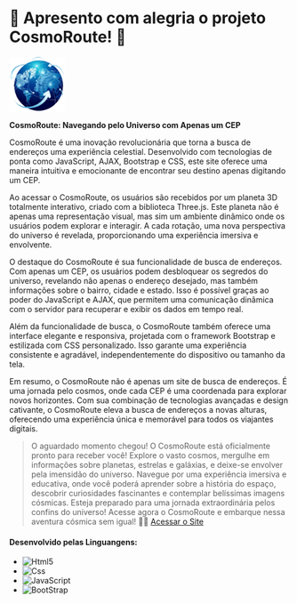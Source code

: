 <H1>🌟 Apresento com alegria o projeto CosmoRoute! 🚀 </H1>
<img src="img/Logo.png" alt="Logo do Projeto" width="100" height="100" align="center">
<P>
<strong>CosmoRoute: Navegando pelo Universo com Apenas um CEP</strong>

CosmoRoute é uma inovação revolucionária que torna a busca de endereços uma experiência celestial. Desenvolvido com tecnologias de ponta como JavaScript, AJAX, Bootstrap e CSS, este site oferece uma maneira intuitiva e emocionante de encontrar seu destino apenas digitando um CEP.

Ao acessar o CosmoRoute, os usuários são recebidos por um planeta 3D totalmente interativo, criado com a biblioteca Three.js. Este planeta não é apenas uma representação visual, mas sim um ambiente dinâmico onde os usuários podem explorar e interagir. A cada rotação, uma nova perspectiva do universo é revelada, proporcionando uma experiência imersiva e envolvente.

O destaque do CosmoRoute é sua funcionalidade de busca de endereços. Com apenas um CEP, os usuários podem desbloquear os segredos do universo, revelando não apenas o endereço desejado, mas também informações sobre o bairro, cidade e estado. Isso é possível graças ao poder do JavaScript e AJAX, que permitem uma comunicação dinâmica com o servidor para recuperar e exibir os dados em tempo real.

Além da funcionalidade de busca, o CosmoRoute também oferece uma interface elegante e responsiva, projetada com o framework Bootstrap e estilizada com CSS personalizado. Isso garante uma experiência consistente e agradável, independentemente do dispositivo ou tamanho da tela.

Em resumo, o CosmoRoute não é apenas um site de busca de endereços. É uma jornada pelo cosmos, onde cada CEP é uma coordenada para explorar novos horizontes. Com sua combinação de tecnologias avançadas e design cativante, o CosmoRoute eleva a busca de endereços a novas alturas, oferecendo uma experiência única e memorável para todos os viajantes digitais.
</P>
<blockquote cite="">
O aguardado momento chegou! O CosmoRoute está oficialmente pronto para receber você! Explore o vasto cosmos, mergulhe em informações sobre planetas, estrelas e galáxias, e deixe-se envolver pela imensidão do universo. Navegue por uma experiência imersiva e educativa, onde você poderá aprender sobre a história do espaço, descobrir curiosidades fascinantes e contemplar belíssimas imagens cósmicas. Esteja preparado para uma jornada extraordinária pelos confins do universo! Acesse agora o CosmoRoute e embarque nessa aventura cósmica sem igual! 🌌✨
	<a href='https://ighordrummond.github.io/CosmoRoute/'>Acessar o Site</a>
</blockquote>

<h4>Desenvolvido pelas Linguangens:</h4>
<ul>
	<li><img aling="center" alt="Html5" src="https://img.shields.io/badge/HTML5-E34F26?style=for-the-badge&logo=html5&logoColor=white"></li>
	<li><img aling="center" alt="Css" src="https://img.shields.io/badge/CSS3-1572B6?style=for-the-badge&logo=css3&logoColor=white"> </li>
	<li><img aling="center" alt="JavaScript" src="https://img.shields.io/badge/JavaScript-F7DF1E?style=for-the-badge&logo=javascript&logoColor=black"> </li>
	<li> <img aling="center" alt="BootStrap" src="https://img.shields.io/badge/Bootstrap-563D7C?style=for-the-badge&logo=bootstrap&logoColor=white"></li>
</ul>
